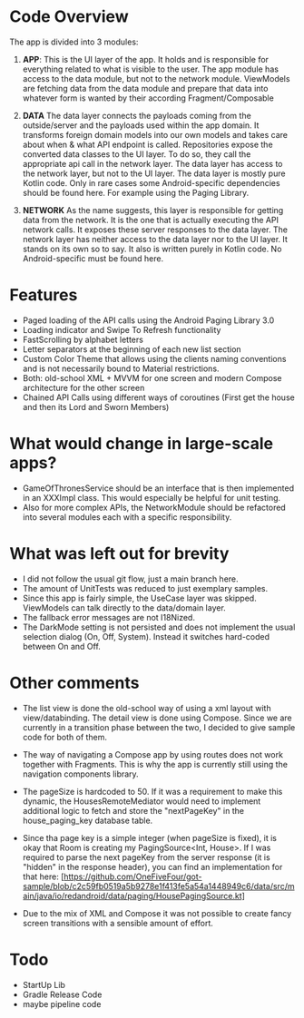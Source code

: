 # Code Overview

The app is divided into 3 modules:

1. **APP**:
This is the UI layer of the app. It holds and is responsible for everything related to what is visible to the user.
The app module has access to the data module, but not to the network module.
ViewModels are fetching data from the data module and prepare that data into whatever form is wanted by their according Fragment/Composable

2. **DATA**
The data layer connects the payloads coming from the outside/server and the payloads used within the app domain.
It transforms foreign domain models into our own models and takes care about when & what API endpoint is called.
Repositories expose the converted data classes to the UI layer. To do so, they call the appropriate api call in the network layer.
The data layer has access to the network layer, but not to the UI layer.
The data layer is mostly pure Kotlin code. Only in rare cases some Android-specific dependencies should be found here. For example using the Paging Library.

3. **NETWORK**
As the name suggests, this layer is responsible for getting data from the network. 
It is the one that is actually executing the API network calls. It exposes these server responses to the data layer.
The network layer has neither access to the data layer nor to the UI layer. It stands on its own so to say.
It also is written purely in Kotlin code. No Android-specific must be found here.

# Features

* Paged loading of the API calls using the Android Paging Library 3.0
* Loading indicator and Swipe To Refresh functionality
* FastScrolling by alphabet letters
* Letter separators at the beginning of each new list section
* Custom Color Theme that allows using the clients naming conventions and is not necessarily bound to Material restrictions.
* Both: old-school XML + MVVM for one screen and modern Compose architecture for the other screen
* Chained API Calls using different ways of coroutines (First get the house and then its Lord and Sworn Members)

# What would change in large-scale apps?

* GameOfThronesService should be an interface that is then implemented in an XXXImpl class. This would especially be helpful for unit testing.
* Also for more complex APIs, the NetworkModule should be refactored into several modules each with a specific responsibility.

# What was left out for brevity

* I did not follow the usual git flow, just a main branch here.
* The amount of UnitTests was reduced to just exemplary samples.
* Since this app is fairly simple, the UseCase layer was skipped. ViewModels can talk directly to the data/domain layer.
* The fallback error messages are not I18Nized.
* The DarkMode setting is not persisted and does not implement the usual selection dialog (On, Off, System). Instead it switches hard-coded between On and Off.

# Other comments

* The list view is done the old-school way of using a xml layout with view/databinding. The detail view is done using Compose.
Since we are currently in a transition phase between the two, I decided to give sample code for both of them.

* The way of navigating a Compose app by using routes does not work together with Fragments.
This is why the app is currently still using the navigation components library.

* The pageSize is hardcoded to 50.
If it was a requirement to make this dynamic, the HousesRemoteMediator would need to implement additional logic to
fetch and store the "nextPageKey" in the house_paging_key database table.

* Since tha page key is a simple integer (when pageSize is fixed), it is okay that Room is creating my PagingSource<Int, House>.
If I was required to parse the next pageKey from the server response (it is "hidden" in the response header), you can find an implementation for that here:
[https://github.com/OneFiveFour/got-sample/blob/c2c59fb0519a5b9278e1f413fe5a54a1448949c6/data/src/main/java/io/redandroid/data/paging/HousePagingSource.kt]

* Due to the mix of XML and Compose it was not possible to create fancy screen transitions with a sensible amount of effort.

# Todo

* StartUp Lib
* Gradle Release Code
* maybe pipeline code